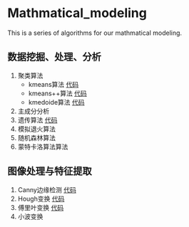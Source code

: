 # Mathmatical_modeling
This is a series of algorithms for our mathmatical modeling.

## 数据挖掘、处理、分析
1. 聚类算法 
    * kmeans算法 [代码](k_means.py)
    * kmeans++算法 [代码](k_means.py)
    * kmedoide算法 [代码](k_medoide.py)
2. 主成分分析
3. 遗传算法 [代码](gene_algorithm.py)
4. 模拟退火算法
5. 随机森林算法
6. 蒙特卡洛算法算法

## 图像处理与特征提取
1. Canny边缘检测 [代码](canny.py)
2. Hough变换 [代码](hough_transform.py)
3. 傅里叶变换 [代码](fourier_transform.py)
4. 小波变换


